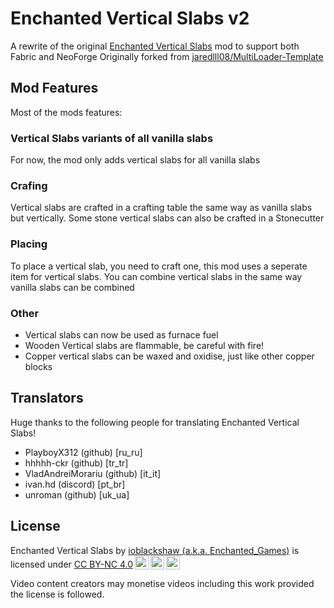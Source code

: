 # Enchanted Vertical Slabs v2
A rewrite of the original [Enchanted Vertical Slabs](https://github.com/Enchanted-Games/vertical-slabs) mod to support both Fabric and NeoForge
Originally forked from [jaredlll08/MultiLoader-Template](https://github.com/jaredlll08/MultiLoader-Template)

## Mod Features
Most of the mods features:

### Vertical Slabs variants of all vanilla slabs
For now, the mod only adds vertical slabs for all vanilla slabs

### Crafing
Vertical slabs are crafted in a crafting table the same way as vanilla slabs but vertically.
Some stone vertical slabs can also be crafted in a Stonecutter

### Placing
To place a vertical slab, you need to craft one, this mod uses a seperate item for vertical slabs. You can combine vertical slabs in the same way vanilla slabs can be combined

### Other
- Vertical slabs can now be used as furnace fuel
- Wooden Vertical slabs are flammable, be careful with fire!
- Copper vertical slabs can be waxed and oxidise, just like other copper blocks

## Translators
Huge thanks to the following people for translating Enchanted Vertical Slabs!
- PlayboyX312 (github) [ru_ru]
- hhhhh-ckr (github) [tr_tr]
- VladAndreiMorariu (github) [it_it]
- ivan.hd (discord) [pt_br]
- unroman (github) [uk_ua]

## License
<p xmlns:cc="http://creativecommons.org/ns#" >Enchanted Vertical Slabs by <a rel="cc:attributionURL dct:creator" property="cc:attributionName" href="https://enchanted.games">ioblackshaw (a.k.a. Enchanted_Games)</a> is licensed under <a href="http://creativecommons.org/licenses/by-nc/4.0/?ref=chooser-v1" target="_blank" rel="license noopener noreferrer" style="display:inline-block;">CC BY-NC 4.0<img style="height:22px!important;margin-left:3px;vertical-align:text-bottom;" src="https://mirrors.creativecommons.org/presskit/icons/cc.svg?ref=chooser-v1"><img style="height:22px!important;margin-left:3px;vertical-align:text-bottom;" src="https://mirrors.creativecommons.org/presskit/icons/by.svg?ref=chooser-v1"><img style="height:22px!important;margin-left:3px;vertical-align:text-bottom;" src="https://mirrors.creativecommons.org/presskit/icons/nc.svg?ref=chooser-v1"></a></p> 
Video content creators may monetise videos including this work provided the license is followed.
